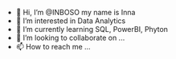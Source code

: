 - 👋 Hi, I’m @INBOSO my name is Inna
- 👀 I’m interested in Data Analytics
- 🌱 I’m currently learning SQL, PowerBI, Phyton
- 💞️ I’m looking to collaborate on ...
- 📫 How to reach me ...

<!---
INBOSO/INBOSO is a ✨ special ✨ repository because its `README.md` (this file) appears on your GitHub profile.
You can click the Preview link to take a look at your changes.
--->

